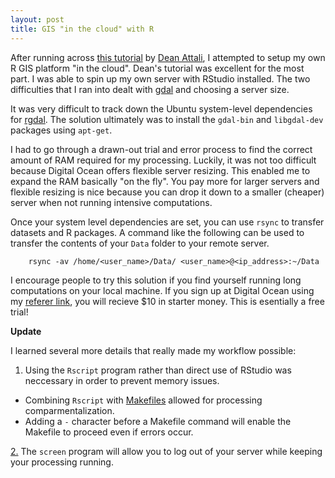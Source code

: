 ```yaml
---
layout: post
title: GIS "in the cloud" with R
---
```

After running across [this tutorial](http://deanattali.com/2015/05/09/setup-rstudio-shiny-server-digital-ocean/) by [Dean Attali](https://twitter.com/daattali), I attempted to setup my own R GIS platform "in the cloud". Dean's tutorial was excellent for the most part. I was able to spin up my own server with RStudio installed. The two difficulties that I ran into dealt with [gdal](www.gdal.org) and choosing a server size. 

It was very difficult to track down the Ubuntu system-level dependencies for [rgdal](http://cran.r-project.org/package=rgdal). The solution ultimately was to install the `gdal-bin` and `libgdal-dev` packages using `apt-get`. 

I had to go through a drawn-out trial and error process to find the correct amount of RAM required for my processing. Luckily, it was not too difficult because Digital Ocean offers flexible server resizing. This enabled me to expand the RAM basically "on the fly". You pay more for larger servers and flexible resizing is nice because you can drop it down to a smaller (cheaper) server when not running intensive computations.

Once your system level dependencies are set, you can use `rsync` to transfer datasets and R packages. A command like the following can be used to transfer the contents of your `Data` folder to your remote server.

        rsync -av /home/<user_name>/Data/ <user_name>@<ip_address>:~/Data

I encourage people to try this solution if you find yourself running long computations on your local machine. If you sign up at Digital Ocean using my [referer link](https://www.digitalocean.com/?refcode=cf7a61ffdec0), you will recieve $10 in starter money. This is esentially a free trial!

**Update**

I learned several more details that really made my workflow possible:

1. Using the `Rscript` program rather than direct use of RStudio was neccessary in order to prevent memory issues.
  * Combining `Rscript` with [Makefiles](https://swcarpentry.github.io/make-novice/) allowed for processing comparmentalization.
  * Adding a `-` character before a Makefile command will enable the Makefile to proceed even if errors occur.

[2.](https://serverfault.com/questions/311593/keeping-a-linux-process-running-after-i-logout) The `screen` program will allow you to log out of your server while keeping your processing running.




